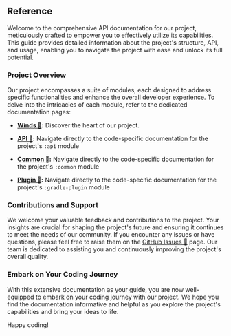 ## Reference

Welcome to the comprehensive API documentation for our project, meticulously crafted to empower you
to
effectively utilize its capabilities. This guide provides detailed information about the project's
structure, API, and usage, enabling you to navigate the project with ease and unlock its full
potential.

### Project Overview

Our project encompasses a suite of modules, each designed to address specific functionalities and
enhance
the overall developer experience. To delve into the intricacies of each module, refer to the
dedicated
documentation pages:

- **[Winds 🔗](../reference):** Discover the heart of our project.

- **[API 🔗](../reference/api):** Navigate directly to the code-specific documentation for the
  project's `:api` module

- **[Common 🔗](../reference/common):** Navigate directly to the code-specific documentation for the
  project's `:common` module

- **[Plugin 🔗](../reference/gradle-plugin):** Navigate directly to the code-specific documentation
  for the project's `:gradle-plugin` module

### Contributions and Support

We welcome your valuable feedback and contributions to the project. Your insights are crucial for
shaping the project's future and ensuring it continues to meet the needs of our community. If you
encounter any issues or have questions, please feel free to raise them on
the [GitHub Issues 🔗](https://github.com/teogor/winds/issues) page. Our team is dedicated to
assisting you and continuously improving the project's overall quality.

### Embark on Your Coding Journey

With this extensive documentation as your guide, you are now well-equipped to embark on your coding
journey with our project. We hope you find the documentation informative and helpful as you explore
the project's capabilities and bring your ideas to life.

Happy coding!
